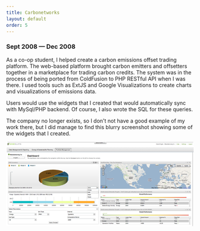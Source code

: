 ```yaml
---
title: Carbonetworks
layout: default
order: 5
---
```

### Sept 2008 — Dec 2008

As a co-op student, I helped create a carbon emissions offset trading platform. The web-based platform brought carbon emitters and offsetters together in a marketplace for trading carbon credits. The system was in the process of being ported from ColdFusion to PHP RESTful API when I was there. I used tools such as ExtJS and Google Visualizations to create charts and visualizations of emissions data.

Users would use the widgets that I created that would automatically sync with MySql/PHP backend. Of course, I also wrote the SQL for these queries.

The company no longer exists, so I don't not have a good example of my work there, but I did manage to find this blurry screenshot showing some of the widgets that I created.

![Carbonetworks screenshot](/static/carbonetworks-screen.png)
